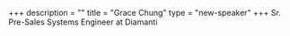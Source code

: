 +++
description = ""
title = "Grace Chung"
type = "new-speaker"
+++
Sr. Pre-Sales Systems Engineer at Diamanti